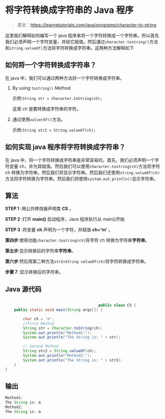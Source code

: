 # 将字符转换成字符串的 Java 程序

> 原文：<https://learnetutorials.com/java/programs/character-to-string>

这里我们解释如何编写一个 java 程序来将一个字符转换成一个字符串。所以首先我们必须声明一个字符变量，并给它赋值。然后通过`character.tostring()`方法和`string.valueOf(`方法将字符转换成字符串。这两种方法解释如下

## 如何将一个字符转换成字符串？

在 java 中，我们可以通过两种方法将一个字符转换成字符串。

1.  By using `tostring()` Method

    示例:`String str = Character.toString(ch);`

    这里 ch 是要转换成字符串的字符。

2.  通过使用`valuerOf()`方法。

    示例:`String str2 = String.valueOf(ch);`

## 如何实现 java 程序将字符转换成字符串？

在 java 中，将一个字符转换成字符串是非常容易的。首先，我们必须声明一个字符变量 ch，并为其赋值。然后我们可以使用`character.tostring(ch)`方法将字符 ch 转换为字符串。然后我们将显示字符串。然后我们还使用`string.valueOf(ch)`方法将字符转换为字符串。然后我们将使用`system.out.println()`显示字符串。

## 算法

**STEP 1** :用公共修改器声明类 **CS** 。

**STEP 2** :打开 **main()** 启动程序，Java 程序执行从 main()开始

**STEP 3** :将变量 **ch** 声明为一个字符，并赋值 **ch='m'** 。

**第四步**:使用功能`character.tostring(ch)`将字符 ch 转换为字符串**字符串**。

**第五步**:显示转换后的字符串**字符串**。

**第六步**:然后用第二种方法`str2=String valueOf(ch)`将字符转换成字符串。

**步骤 7** :显示转换后的字符串。

## Java 源代码

```java

                                          public class CS {
    public static void main(String args[]) {

        char ch = 'm';
        //First Method
        String str = Character.toString(ch);
        System.out.println("Method1:");
        System.out.println("The String is: " + str);

        // Second Method
        String str2 = String.valueOf(ch);
        System.out.println("Method2:");
        System.out.println("The String is: " + str2);
    }
}

```

## 输出

```java
Method1:
The String is: m
Method2:
The String is: m
```